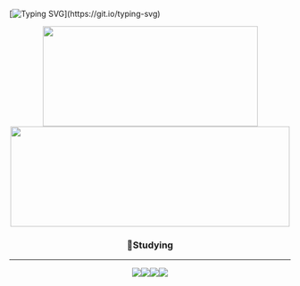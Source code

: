 [![Typing SVG](https://readme-typing-svg.demolab.com/?lines=Coding+Is+Suicide!;Coding+Is+Suicide!)](https://git.io/typing-svg)

<p align="center">
  <img height="180em" width="385em" src="https://github-readme-stats.vercel.app/api?username=jeong8537&show_icons=true&theme=dark"><img height="180em" width="500em" src="https://github-readme-stats.vercel.app/api/top-langs/?username=jeong8537&layout=compact&theme=dark">
</p>

<h3 align="center">📖Studying</h3>
<hr>
<div align="center">
  <img src="https://img.shields.io/badge/Git-F05032?style=for-the-badge&logo=Git&logoColor=white"><img src="https://img.shields.io/badge/GitHub-181717?style=for-the-badge&logo=GitHub&logoColor=white"><img src="https://img.shields.io/badge/Rust-000000?style=for-the-badge&logo=Rust&logoColor=white"><img src="https://img.shields.io/badge/Python-3776AB?style=for-the-badge&logo=Python&logoColor=white">
</div>
<!--START_SECTION:waka-->
<!--END_SECTION:waka-->
